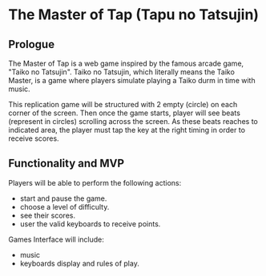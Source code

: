 # The Master of Tap (Tapu no Tatsujin)


## Prologue

The Master of Tap is a web game inspired by the famous arcade game, "Taiko no Tatsujin". Taiko no Tatsujin, which literally means the Taiko Master, is a game where players simulate playing a Taiko durm in time with music.

This replication game will be structured with 2 empty (circle) on each corner of the screen. Then once the game starts, player will see beats (represent in circles) scrolling across the screen.  As these beats reaches to indicated area, the player must tap the key at the right timing in order to receive scores.  

## Functionality and MVP

Players will be able to perform the following actions:
  * start and pause the game.
  * choose a level of difficulty.
  * see their scores.
  * user the valid keyboards to receive points.

Games Interface will include:
  * music
  * keyboards display and rules of play.

##
